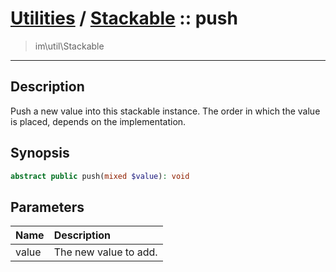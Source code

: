 # [Utilities](util.md) / [Stackable](util-Stackable.md) :: push
 > im\util\Stackable
____

## Description
Push a new value into this stackable instance.
The order in which the value is placed, depends on
the implementation.

## Synopsis
```php
abstract public push(mixed $value): void
```

## Parameters
| Name | Description |
| :--- | :---------- |
| value | The new value to add. |
